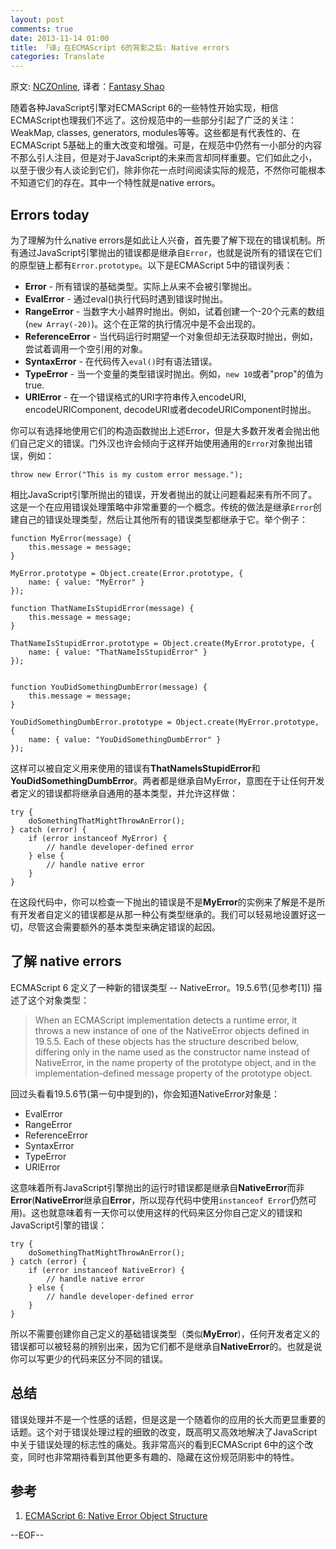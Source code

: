```yaml
---
layout: post
comments: true
date: 2013-11-14 01:00
title: 「译」在ECMAScript 6的背影之后: Native errors
categories: Translate
---
```


原文: [NCZOnline](http://www.nczonline.net/blog/2013/11/12/in-the-ecmascript-6-shadows-native-errors), 译者：[Fantasy Shao](http://fantasyshao.com)

随着各种JavaScript引擎对ECMAScript 6的一些特性开始实现，相信ECMAScript也理我们不远了。这份规范中的一些部分引起了广泛的关注：WeakMap, classes, generators, modules等等。这些都是有代表性的、在ECMAScript 5基础上的重大改变和增强。可是，在规范中仍然有一小部分的内容不那么引人注目，但是对于JavaScript的未来而言却同样重要。它们如此之小，以至于很少有人谈论到它们，除非你花一点时间阅读实际的规范，不然你可能根本不知道它们的存在。其中一个特性就是native errors。

## Errors today

为了理解为什么native errors是如此让人兴奋，首先要了解下现在的错误机制。所有通过JavaScript引擎抛出的错误都是继承自`Error`，也就是说所有的错误在它们的原型链上都有`Error.prototype`。以下是ECMAScript 5中的错误列表：

* **Error** - 所有错误的基础类型。实际上从来不会被引擎抛出。
* **EvalError** - 通过eval()执行代码时遇到错误时抛出。
* **RangeError** - 当数字大小越界时抛出。例如，试着创建一个-20个元素的数组(`new Array(-20)`)。这个在正常的执行情况中是不会出现的。
* **ReferenceError** - 当代码运行时期望一个对象但却无法获取时抛出，例如，尝试着调用一个空引用的对象。
* **SyntaxError** - 在代码传入`eval()`时有语法错误。
* **TypeError** - 当一个变量的类型错误时抛出。例如，`new 10`或者"prop"的值为true.
* **URIError** - 在一个错误格式的URI字符串传入encodeURI, encodeURIComponent, decodeURI或者decodeURIComponent时抛出。

你可以有选择地使用它们的构造函数抛出上述Error，但是大多数开发者会抛出他们自己定义的错误。门外汉也许会倾向于这样开始使用通用的`Error`对象抛出错误，例如：

    throw new Error("This is my custom error message.");

相比JavaScript引擎所抛出的错误，开发者抛出的就让问题看起来有所不同了。这是一个在应用错误处理策略中非常重要的一个概念。传统的做法是继承`Error`创建自己的错误处理类型，然后让其他所有的错误类型都继承于它。举个例子：

    function MyError(message) {
        this.message = message;
    }

    MyError.prototype = Object.create(Error.prototype, {
        name: { value: "MyError" }
    });

    function ThatNameIsStupidError(message) {
        this.message = message;
    }
    
    ThatNameIsStupidError.prototype = Object.create(MyError.prototype, {
        name: { value: "ThatNameIsStupidError" }
    });
    
    
    function YouDidSomethingDumbError(message) {
        this.message = message;
    }
    
    YouDidSomethingDumbError.prototype = Object.create(MyError.prototype, {
        name: { value: "YouDidSomethingDumbError" }
    });
    
这样可以被自定义用来使用的错误有**ThatNameIsStupidError**和**YouDidSomethingDumbError**。两者都是继承自MyError，意图在于让任何开发者定义的错误都将继承自通用的基本类型，并允许这样做：
    
    try {
        doSomethingThatMightThrowAnError();
    } catch (error) {
        if (error instanceof MyError) {
            // handle developer-defined error
        } else {
            // handle native error
        }
    }

在这段代码中，你可以检查一下抛出的错误是不是**MyError**的实例来了解是不是所有开发者自定义的错误都是从那一种公有类型继承的。我们可以轻易地设置好这一切，尽管这会需要额外的基本类型来确定错误的起因。

## 了解 native errors

ECMAScript 6 定义了一种新的错误类型 -- NativeError。19.5.6节(见参考[1]) 描述了这个对象类型：

> When an ECMAScript implementation detects a runtime error, it throws a new instance of one of the NativeError objects defined in 19.5.5. Each of these objects has the structure described below, differing only in the name used as the constructor name instead of NativeError, in the name property of the prototype object, and in the implementation-defined message property of the prototype object.

回过头看看19.5.6节(第一句中提到的)，你会知道NativeError对象是：

* EvalError
* RangeError
* ReferenceError
* SyntaxError
* TypeError
* URIError

这意味着所有JavaScript引擎抛出的运行时错误都是继承自**NativeError**而非**Error**(**NativeError**继承自**Error**，所以现存代码中使用`instanceof Error`仍然可用)。这也就意味着有一天你可以使用这样的代码来区分你自己定义的错误和JavaScript引擎的错误：

    try {
        doSomethingThatMightThrowAnError();
    } catch (error) {
        if (error instanceof NativeError) {
            // handle native error
        } else {
            // handle developer-defined error
        }
    }

所以不需要创建你自己定义的基础错误类型（类似**MyError**)，任何开发者定义的错误都可以被轻易的辨别出来，因为它们都不是继承自**NativeError**的。也就是说你可以写更少的代码来区分不同的错误。

## 总结

错误处理并不是一个性感的话题，但是这是一个随着你的应用的长大而更显重要的话题。这个对于错误处理过程的细致的改变，既高明又高效地解决了JavaScript中关于错误处理的标志性的痛处。我非常高兴的看到ECMAScript 6中的这个改变，同时也非常期待看到其他更多有趣的、隐藏在这份规范阴影中的特性。

## 参考

1. [ECMAScript 6: Native Error Object Structure](https://people.mozilla.org/~jorendorff/es6-draft.html#sec-nativeerror-object-structure)

--EOF--
